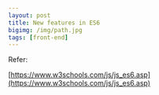 ```yaml
---
layout: post
title: New features in ES6
bigimg: /img/path.jpg
tags: [front-end]
---
```




Refer:

[https://www.w3schools.com/js/js_es6.asp](https://www.w3schools.com/js/js_es6.asp)